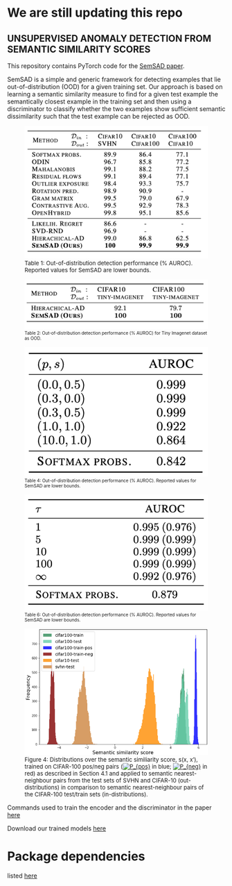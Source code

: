 # We are still updating this repo 
## UNSUPERVISED ANOMALY DETECTION FROM SEMANTIC SIMILARITY SCORES

This repository contains PyTorch code for the [SemSAD paper](https://arxiv.org/abs/2012.00461).

SemSAD is a simple and generic framework for detecting examples that lie out-of-distribution (OOD) for a given training set. Our approach is based on learning a semantic similarity measure to find for a given test example the semantically closest example in the training set and then using a discriminator to classify whether the two examples show sufficient semantic dissimilarity such that the test example can be rejected as OOD. 


<figure>
    <img src='paper/Table1.png' />
    <font size="2">
    <figcaption>Table 1: Out-of-distribution detection performance (% AUROC). Reported values for SemSAD are lower bounds.
    </figcaption>
    </font>
</figure>


<figure>
    <img src='paper/Table 2.png' />
    <font size="0.5">
    <figcaption>Table 2: Out-of-distribution detection performance (% AUROC) for Tiny Imagenet dataset as OOD.
    </figcaption>
    </font>
</figure>

<figure>
    <img src='paper/Table 4.png' />
    <font size="0.5">
    <figcaption>Table 4: Out-of-distribution detection performance (% AUROC). Reported values for SemSAD are lower bounds.
    </figcaption>
    </font>
</figure>

<figure>
    <img src='paper/Table 6.png' />
    <font size="0.5">
    <figcaption>Table 6: Out-of-distribution detection performance (% AUROC). Reported values for SemSAD are lower bounds.
    </figcaption>
    </font>
</figure>

<figure>
    <img src='paper/Figure4.png' />
    <font size="2">
    <figcaption>Figure 4: Distributions over the semantic similiarity score, s(x, x′), trained on CIFAR-100 pos/neg pairs (<a href="https://www.codecogs.com/eqnedit.php?latex=P_{pos}" target="_blank"><img src="https://latex.codecogs.com/gif.latex?P_{pos}" title="P_{pos}" /></a> in blue; <a href="https://www.codecogs.com/eqnedit.php?latex=P_{neg}" target="_blank"><img src="https://latex.codecogs.com/gif.latex?P_{neg}" title="P_{neg}" /></a> in red) as described in Section 4.1 and applied to semantic nearest- neighbour pairs from the test sets of SVHN and CIFAR-10 (out-distributions) in comparison to semantic nearest-neighbour pairs of the CIFAR-100 test/train sets (in-distributions).
    </figcaption>
    </font>
</figure>



Commands used to train the encoder and the discriminator in the paper [here](https://github.com/nimaous/SemSAD/blob/main/commands.txt)<br/>

Download our trained models [here](https://www.dropbox.com/sh/rsjz3gqswk8xtqn/AAC35v9J2hsHxoBaHVCgN22ua?dl=0)

# Package dependencies
listed [here](https://github.com/nimaous/SemSAD/blob/main/package_version.txt)



